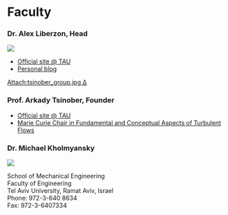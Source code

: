 # Faculty

### Dr. Alex Liberzon, Head

![][1]

*   [Official site @ TAU][2] 
*   [Personal blog][3] 

[Attach:tsinober_group.jpg][4][ Δ][4] 



### Prof. Arkady Tsinober, Founder

*   [Official site @ TAU][5] 
*   [Marie Curie Chair in Fundamental and Conceptual Aspects of Turbulent Flows][6] 



### Dr. Michael Kholmyansky

![][7]

School of Mechanical Engineering  
Faculty of Engineering  
Tel Aviv University, Ramat Aviv, Israel  
Phone: 972-3-640 8634   
Fax: 972-3-6407334

 [1]: http://lh5.ggpht.com/particle.tracking/SB_-wayssnI/AAAAAAAAB_Y/f9ZGjEYMLHw/s288/DSC00194.JPG ""
 [2]: http://www.eng.tau.ac.il/~alexlib
 [3]: http://alexl.wordpress.com
 [4]: http://newhost.site/pmwiki.php?n=Main.Faculty?action=upload&upname=tsinober_group.jpg
 [5]: http://www.eng.tau.ac.il/~tsinober
 [6]: http://www.eng.tau.ac.il/~tsinober/MarieCurieChair.htm
 [7]: http://www.eng.tau.ac.il/photos/staff/Kholm.jpg ""